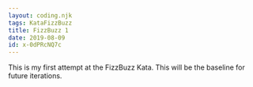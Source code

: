 ```yaml
---
layout: coding.njk
tags: KataFizzBuzz
title: FizzBuzz 1
date: 2019-08-09
id: x-0dPRcNQ7c
---
```


This is my first attempt at the FizzBuzz Kata. This will be the baseline for future iterations.